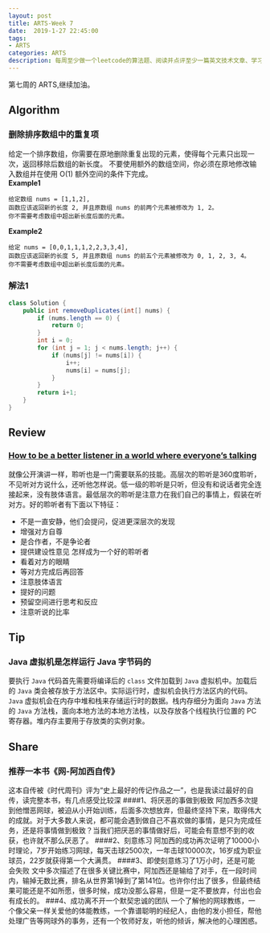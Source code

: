 ```yaml
---
layout: post
title: ARTS-Week 7
date:  2019-1-27 22:45:00
tags:
- ARTS
categories: ARTS
description: 每周至少做一个leetcode的算法题、阅读并点评至少一篇英文技术文章、学习至少一个技术技巧、分享一篇有观点和思考的文章。（也就是Algorithm、Review、Tip、Share简称ARTS），至少坚持一年。
---  
```

第七周的 ARTS,继续加油。  
## Algorithm
### 删除排序数组中的重复项
给定一个排序数组，你需要在原地删除重复出现的元素，使得每个元素只出现一次，返回移除后数组的新长度。
不要使用额外的数组空间，你必须在原地修改输入数组并在使用 O(1) 额外空间的条件下完成。  
**Example1**  
```
给定数组 nums = [1,1,2], 
函数应该返回新的长度 2, 并且原数组 nums 的前两个元素被修改为 1, 2。 
你不需要考虑数组中超出新长度后面的元素。
```     
**Example2**  
```
给定 nums = [0,0,1,1,1,2,2,3,3,4],
函数应该返回新的长度 5, 并且原数组 nums 的前五个元素被修改为 0, 1, 2, 3, 4。
你不需要考虑数组中超出新长度后面的元素。
```  
### 解法1

```java
class Solution {
    public int removeDuplicates(int[] nums) {
        if (nums.length == 0) {
            return 0;
        }
        int i = 0;
        for (int j = 1; j < nums.length; j++) {
            if (nums[j] != nums[i]) {
                i++;
                nums[i] = nums[j];
            }
        }
        return i+1;
    }
}
```

## Review
### [How to be a better listener in a world where everyone’s talking](https://medium.com/swlh/how-to-be-a-better-listener-in-a-world-where-everyones-talking-5b271891b606 "How to be a better listener in a world where everyone’s talking")
就像公开演讲一样，聆听也是一门需要联系的技能。高层次的聆听是360度聆听，不见听对方说什么，还听他怎样说。低一级的聆听是只听，但没有和说话者完全连接起来，没有肢体语言。最低层次的聆听是注意力在我们自己的事情上，假装在听对方。好的聆听者有下面以下特征：
- 不是一直安静，他们会提问，促进更深层次的发现
- 增强对方自尊
- 是合作者，不是争论者
- 提供建设性意见
怎样成为一个好的聆听者
- 看着对方的眼睛
- 等对方完成后再回答
- 注意肢体语言
- 提好的问题
- 预留空间进行思考和反应
- 注意听说的比率

## Tip
### Java 虚拟机是怎样运行 Java 字节码的
要执行 `Java` 代码首先需要将编译后的 `class` 文件加载到 `Java` 虚拟机中。加载后的 `Java` 类会被存放于方法区中。实际运行时，虚拟机会执行方法区内的代码。`Java` 虚拟机会在内存中堆和栈来存储运行时的数据。栈内存细分为面向 `Java` 方法的 `Java` 方法栈，面向本地方法的本地方法栈，以及存放各个线程执行位置的 PC 寄存器。堆内存主要用于存放类的实例对象。
## Share
### 推荐一本书《网-阿加西自传》   
这本自传被《时代周刊》评为“史上最好的传记作品之一”，也是我读过最好的自传，读完整本书，有几点感受比较深
####1、将厌恶的事做到极致
阿加西多次提到他憎恶网球，被迫从小开始训练，后面多次想放弃，但最终坚持下来，取得伟大的成就。对于大多数人来说，都可能会遇到做自己不喜欢做的事情，是只为完成任务，还是将事情做到极致？当我们把厌恶的事情做好后，可能会有意想不到的收获，也许就不那么厌恶了。
####2、刻意练习
阿加西的成功再次证明了10000小时理论，7岁开始练习网球，每天击球2500次，一年击球10000次，16岁成为职业球员，22岁就获得第一个大满贯。
####3、即使刻意练习了1万小时，还是可能会失败
文中多次描述了在很多关键比赛中，阿加西还是输给了对手，在一段时间内，输掉无数比赛，排名从世界第1掉到了第141位。也许你付出了很多，但最终结果可能还是不如所愿，很多时候，成功没那么容易，但是一定不要放弃，付出也会有成长的。
###4、成功离不开一个默契忠诚的团队
一个了解他的网球教练，一个像父亲一样关爱他的体能教练，一个靠谱聪明的经纪人，由他的发小担任，帮他处理广告等网球外的事务，还有一个牧师好友，听他的倾诉，解决他的心理困惑。


